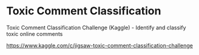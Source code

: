 # Toxic Comment Classification
Toxic Comment Classification Challenge (Kaggle) - Identify and classify toxic online comments

https://www.kaggle.com/c/jigsaw-toxic-comment-classification-challenge
